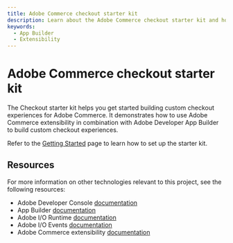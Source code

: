```yaml
---
title: Adobe Commerce checkout starter kit
description: Learn about the Adobe Commerce checkout starter kit and how you can use it to jump start your App Builder developer journey.
keywords:
  - App Builder
  - Extensibility
---
```


# Adobe Commerce checkout starter kit

The Checkout starter kit helps you get started building custom checkout experiences for Adobe Commerce. It demonstrates how to use Adobe Commerce extensibility in combination with Adobe Developer App Builder to build custom checkout experiences.

Refer to the [Getting Started](./getting-started.md) page to learn how to set up the starter kit.

## Resources

For more information on other technologies relevant to this project, see the following resources:

- Adobe Developer Console [documentation](https://developer.adobe.com/developer-console/docs/guides/)
- App Builder [documentation](https://developer.adobe.com/app-builder/docs/overview)
- Adobe I/O Runtime [documentation](https://developer.adobe.com/runtime/docs)
- Adobe I/O Events [documentation](https://developer.adobe.com/events/docs)
- Adobe Commerce extensibility [documentation](https://developer.adobe.com/commerce/extensibility)
